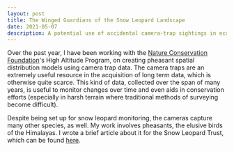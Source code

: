 ```yaml
---
layout: post
title: The Winged Guardians of the Snow Leopard Landscape
date: 2021-05-07
description: A potential use of accidental camera-trap sightings in ecology and conservation 
---
```


Over the past year, I have been working with the [Nature Conservation Foundation](https://www.ncf-india.org )'s High Altitude Program, on creating pheasant spatial distribution models using camera trap data. The camera traps are an extremely useful resource in the acquisition of long term data, which is otherwise quite scarce. This kind of data, collected over the span of many years, is useful to monitor changes over time and even aids in conservation efforts (especially in harsh terrain where traditional methods of surveying become difficult).

Despite being set up for snow leopard monitoring, the cameras capture many other species, as well. My work involves pheasants, the elusive birds of the Himalayas. I wrote a brief article about it for the Snow Leopard Trust, which can be found [here](https://snowleopard.org/winged-guardians-of-the-mountains/).

